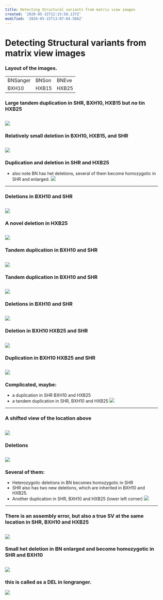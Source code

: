 ```yaml
---
title: Detecting Structural variants from matrix view images
created: '2020-05-15T12:15:58.137Z'
modified: '2020-05-15T13:07:04.566Z'
---
```


# Detecting Structural variants from matrix view images

### Layout of the images.
||||
|---|---|---|
|BNSanger | BNSon | BNEve | BN-Lx|
|BXH10 | HXB15 | HXB25 |SHR-Ola|

### Large tandem duplication in SHR, BXH10, HXB15 but no tin HXB25
![](images/loc_chr10_100030000-100300000.png)
---
### Relatively small deletion in BXH10, HXB15, and SHR
![](images/loc_chr10_100910000-101970000.png)
---
### Duplication and deletion in SHR and HXB25
* also note BN has het deletions, several of them become homozygotic in SHR and enlarged.
![](images/loc_chr10_59020366-59258860.png)
---
### Deletions in BXH10 and SHR
![](images/loc_chr11_7767508-7997768.png)
---
### A novel deletion in HXB25
![](images/loc_chr15_13297677-13531629.png)
---
### Tandem duplication in BXH10 and SHR
![](images/loc_chr11_81430000-82060000.png)
---
### Tandem duplication in BXH10 and SHR
![](images/loc_chr11_81640000-81910000.png)
---
### Deletions in BXH10 and SHR
![](images/loc_chr11_85290000-85610000.png)
---
### Deletion in BXH10 HXB25 and SHR
![](images/loc_chr12_11530000-11960000.png)
---
### Duplication in BXH10 HXB25 and SHR
![](images/loc_chr12_17099931-17336368.png)
---
### Complicated, maybe:  
* a duplication in SHR BXH10 and HXB25
* a tandem duplication in SHR, BXH10 and HXB25
![](images/loc_chr12_17490000-17850000.png)
---
### A shifted view of the location above
![](images/loc_chr12_17631989-17877621.png)
---
### Deletions 
![](images/loc_chr12_17760000-18100000.png)
---
### Several of them: 
* Heterozygotic deletions in BN becomes homozygotic in SHR
* SHR also has two new deletions, which are inherited in BXH10 and HXB25.
* Another duplication in SHR, BXH10 and HXB25 (lower left corner)
![](images/loc_chr12_18290000-18600000.png)
---
### There is an assembly error, but also a true SV at the same location in SHR, BXH10 and HXB25
![](images/loc_chr12_18520000-18960000.png)
---
### Small het deletion in BN enlarged and become homozygotic in SHR and BXH10
![](images/loc_chr12_2187910-2422279.png)
---
### this is called as a DEL in longranger.
![](images/loc_chr12_3669122-3907809.png)

